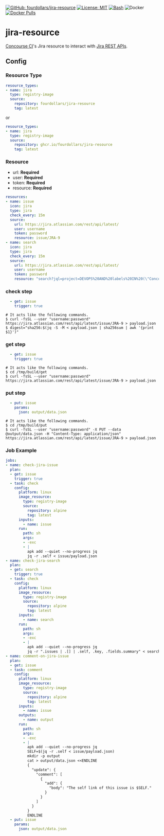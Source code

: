  [![GitHub: fourdollars/jira-resource](https://img.shields.io/badge/GitHub-fourdollars%2Fjira%E2%80%90resource-darkgreen.svg)](https://github.com/fourdollars/jira-resource/) [![License: MIT](https://img.shields.io/badge/License-MIT-blue.svg)](https://opensource.org/licenses/MIT) [![Bash](https://img.shields.io/badge/Language-Bash-red.svg)](https://www.gnu.org/software/bash/) ![Docker](https://github.com/fourdollars/jira-resource/workflows/Docker/badge.svg) [![Docker Pulls](https://img.shields.io/docker/pulls/fourdollars/jira-resource.svg)](https://hub.docker.com/r/fourdollars/jira-resource/)
# jira-resource
[Concourse CI](https://concourse-ci.org/)'s Jira resource to interact with [Jira REST APIs](https://developer.atlassian.com/server/jira/platform/rest-apis/).

## Config

### Resource Type

```yaml
resource_types:
- name: jira
  type: registry-image
  source:
    repository: fourdollars/jira-resource
    tag: latest
```

or

```yaml
resource_types:
- name: jira
  type: registry-image
  source:
    repository: ghcr.io/fourdollars/jira-resource
    tag: latest
```

### Resource

* url: **Required**
* user: **Required**
* token: **Required**
* resource: **Required**

```yaml
resources:
- name: issue
  icon: jira
  type: jira
  check_every: 15m
  source:
    url: https://jira.atlassian.com/rest/api/latest/
    user: username
    token: password
    resource: issue/JRA-9
- name: search
  icon: jira
  type: jira
  check_every: 15m
  source:
    url: https://jira.atlassian.com/rest/api/latest/
    user: username
    token: password
    resource: "search?jql=project=DEVOPS%20AND%20labels%20IN%20(\"Concourse-CI\")&maxResults=50"
```
### check step

```yaml
  - get: issue
    trigger: true
```
```shell
# It acts like the following commands.
$ curl -fsSL --user "username:password" https://jira.atlassian.com/rest/api/latest/issue/JRA-9 > payload.json
$ digest="sha256:$(jq -S -M < payload.json | sha256sum | awk '{print $1}')"
```

### get step

```yaml
  - get: issue
    trigger: true
```
```shell
# It acts like the following commands.
$ cd /tmp/build/get
$ curl -fsSL --user "username:password" https://jira.atlassian.com/rest/api/latest/issue/JRA-9 > payload.json
```

### put step

```yaml
  - put: issue
    params:
      json: output/data.json
```
```shell
# It acts like the following commands.
$ cd /tmp/build/put
$ curl -fsSL --user "username:password" -X PUT --data @output/data.json -H "Content-Type: application/json" https://jira.atlassian.com/rest/api/latest/issue/JRA-9 > payload.json
```

### Job Example

```yaml
jobs:
- name: check-jira-issue
  plan:
  - get: issue
    trigger: true
  - task: check
    config:
      platform: linux
      image_resource:
        type: registry-image
        source:
          repository: alpine
          tag: latest
      inputs:
        - name: issue
      run:
        path: sh
        args:
        - -exc
        - |
          apk add --quiet --no-progress jq
          jq -r .self < issue/payload.json
- name: check-jira-search
  plan:
  - get: search
    trigger: true
  - task: check
    config:
      platform: linux
      image_resource:
        type: registry-image
        source:
          repository: alpine
          tag: latest
      inputs:
        - name: search
      run:
        path: sh
        args:
        - -exc
        - |
          apk add --quiet --no-progress jq
          jq -r ".issues | .[] | .self, .key, .fields.summary" < search/payload.json
- name: comment-on-jira-issue
  plan:
  - get: issue
  - task: comment
    config:
      platform: linux
      image_resource:
        type: registry-image
        source:
          repository: alpine
          tag: latest
      inputs:
        - name: issue
      outputs:
        - name: output
      run:
        path: sh
        args:
        - -exc
        - |
          apk add --quiet --no-progress jq
          SELF=$(jq -r .self < issue/payload.json)
          mkdir -p output
          cat > output/data.json <<ENDLINE
          {
            "update": {
              "comment": [
                {
                  "add": {
                    "body": "The self link of this issue is $SELF."
                  }
                }
              ]
            }
          }
          ENDLINE
  - put: issue
    params:
      json: output/data.json
```
